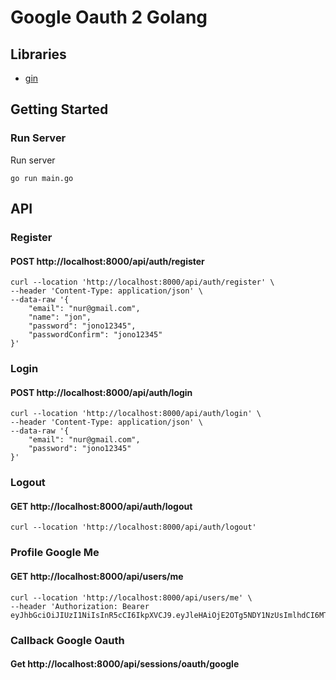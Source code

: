 # Google Oauth 2 Golang
## Libraries
- [gin](https://github.com/gin-gonic/gin)

## Getting Started
### Run Server
Run server
```shell
go run main.go
```

## API
### Register
#### POST http://localhost:8000/api/auth/register
```shell
curl --location 'http://localhost:8000/api/auth/register' \
--header 'Content-Type: application/json' \
--data-raw '{
    "email": "nur@gmail.com",
    "name": "jon",
    "password": "jono12345",
    "passwordConfirm": "jono12345"
}'
```

### Login
#### POST http://localhost:8000/api/auth/login
```shell
curl --location 'http://localhost:8000/api/auth/login' \
--header 'Content-Type: application/json' \
--data-raw '{
    "email": "nur@gmail.com",
    "password": "jono12345"
}'
```

### Logout
#### GET http://localhost:8000/api/auth/logout
```shell
curl --location 'http://localhost:8000/api/auth/logout'
```

### Profile Google Me
#### GET http://localhost:8000/api/users/me
```shell
curl --location 'http://localhost:8000/api/users/me' \
--header 'Authorization: Bearer eyJhbGciOiJIUzI1NiIsInR5cCI6IkpXVCJ9.eyJleHAiOjE2OTg5NDY1NzUsImlhdCI6MTY5ODk0Mjk3NSwibmJmIjoxNjk4OTQyOTc1LCJzdWIiOiI5OTJiYTY1My0xOTBiLTQ0YTgtYTAzYi1lZjQ0ZGZkN2ZmNTkifQ.IVdntjW3WVn3TpRnZJhFgx7F7vyTWXKOxQlgUwcgeKI'
```

### Callback Google Oauth
#### Get http://localhost:8000/api/sessions/oauth/google
